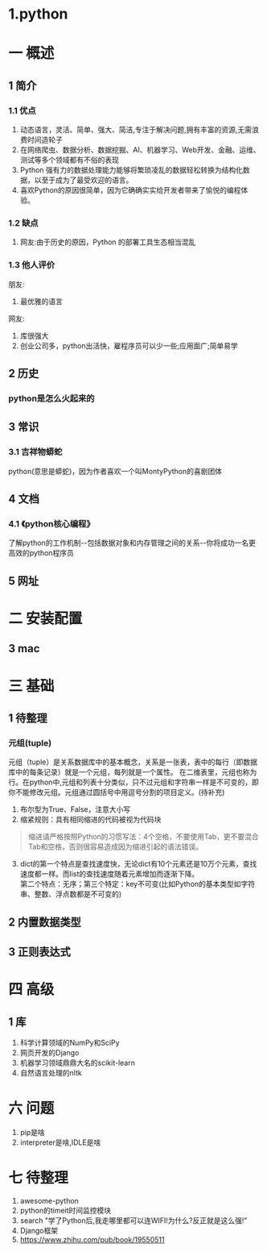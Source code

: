 # 1.python
# 一 概述
## 1 简介
### 1.1 优点
1. 动态语言，灵活、简单、强大、简洁,专注于解决问题,拥有丰富的资源,无需浪费时间造轮子
2. 在网络爬虫、数据分析、数据挖掘、AI、机器学习、Web开发、金融、运维、测试等多个领域都有不俗的表现
3. Python 强有力的数据处理能力能够将繁琐凌乱的数据轻松转换为结构化数据，以至于成为了最受欢迎的语言。
4. 喜欢Python的原因很简单，因为它确确实实给开发者带来了愉悦的编程体验。

### 1.2 缺点
1. 网友:由于历史的原因，Python 的部署工具生态相当混乱

### 1.3 他人评价
朋友:
1. 最优雅的语言

网友:
1. 库很强大
2. 创业公司多，python出活快，雇程序员可以少一些;应用面广;简单易学

## 2 历史
### python是怎么火起来的

## 3 常识
### 3.1 吉祥物蟒蛇
python(意思是蟒蛇)，因为作者喜欢一个叫MontyPython的喜剧团体

## 4 文档
### 4.1 《python核心编程》
了解python的工作机制--包括数据对象和内存管理之间的关系--你将成功一名更高效的python程序员

## 5 网址

# 二 安装配置
## 3 mac

# 三 基础
## 1 待整理
### 元组(tuple)
元组（tuple）是关系数据库中的基本概念，关系是一张表，表中的每行（即数据库中的每条记录）就是一个元组，每列就是一个属性。 在二维表里，元组也称为行。在python中,元组和列表十分类似，只不过元组和字符串一样是不可变的，即你不能修改元组。元组通过圆括号中用逗号分割的项目定义。(待补充)

1. 布尔型为True、False，注意大小写
2. 缩紧规则：具有相同缩进的代码被视为代码块
>缩进请严格按照Python的习惯写法：4个空格，不要使用Tab，更不要混合Tab和空格，否则很容易造成因为缩进引起的语法错误。

3. dict的第一个特点是查找速度快，无论dict有10个元素还是10万个元素，查找速度都一样。而list的查找速度随着元素增加而逐渐下降。  
第二个特点：无序；第三个特定：key不可变(比如Python的基本类型如字符串、整数、浮点数都是不可变的)

## 2 内置数据类型

## 3 正则表达式

# 四 高级
## 1 库
1. 科学计算领域的NumPy和SciPy
2. 网页开发的Django
3. 机器学习领域鼎鼎大名的scikit-learn
4. 自然语言处理的nltk

# 六 问题
1. pip是啥
2. interpreter是啥,IDLE是啥

# 七 待整理
1. awesome-python
2. python的timeit时间监控模块
3. search "学了Python后,我走哪里都可以连WIFI!为什么?反正就是这么强!"
4. Django框架
5. https://www.zhihu.com/pub/book/19550511